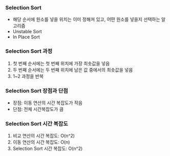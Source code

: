 ### Selection Sort
- 해당 순서에 원소를 넣을 위치는 이미 정해져 있고, 어떤 원소를 넣을지 선택하는 알고리즘
- Unstable Sort
- In Place Sort

### Selection Sort 과정
1. 첫 번째 순서에는 첫 번째 위치에 가장 최솟값을 넣음
2. 두 번째 순서에는 두 번째 위치에 남은 값 중에서의 최솟값을 넣음
3. 1~2 과정을 반복

### Selection Sort 장점과 단점
- 장점: 이동 연산의 시간 복잡도가 작음
- 단점: 전체 시간복잡도가 큼

### Selection Sort 시간 복잡도
1. 비교 연산의 시간 복잡도: O(n^2)
2. 이동 연산의 시간 복잡도: O(n)
3. Selection Sort 시간 복잡도: O(n^2)
